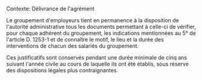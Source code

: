 Contexte: Délivrance de l'agrément

Le groupement d'employeurs tient en permanence à la disposition de l'autorité administrative tous les documents permettant à celle-ci de vérifier, pour chaque adhérent du groupement, les indications mentionnées au 5° de l'article D. 1253-1 et de connaître le motif, le lieu et la durée des interventions de chacun des salariés du groupement.

Ces justificatifs sont conservés pendant une durée minimale de cinq ans suivant l'année civile au cours de laquelle ils ont été établis, sous réserve des dispositions légales plus contraignantes.